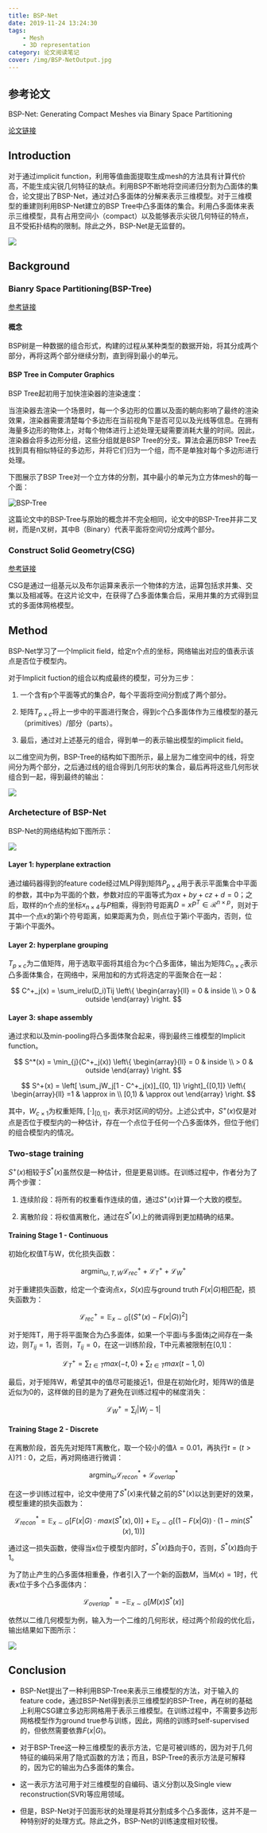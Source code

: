 ```yaml
---
title: BSP-Net
date: 2019-11-24 13:24:30
tags:
    - Mesh
    - 3D representation
category: 论文阅读笔记
cover: /img/BSP-NetOutput.jpg
---
```


## 参考论文

BSP-Net: Generating Compact Meshes via Binary Space Partitioning

[论文链接](https://arxiv.org/pdf/1911.06971.pdf)

## Introduction

对于通过implicit function，利用等值曲面提取生成mesh的方法具有计算代价高，不能生成尖锐几何特征的缺点。利用BSP不断地将空间递归分割为凸面体的集合，论文提出了BSP-Net，通过对凸多面体的分解来表示三维模型。对于三维模型的重建则利用BSP-Net建立的BSP Tree中凸多面体的集合。利用凸多面体来表示三维模型，具有占用空间小（compact）以及能够表示尖锐几何特征的特点，且不受拓扑结构的限制。除此之外，BSP-Net是无监督的。

![](/img/BSP-NetOutput.jpg)

<!--more-->

## Background 

### Bianry Space Partitioning(BSP-Tree)

[参考链接](https://physicsforanimators.com/what-is-a-bsp-tree/)

#### 概念

BSP树是一种数据的组合形式，构建的过程从某种类型的数据开始，将其分成两个部分，再将这两个部分继续分割，直到得到最小的单元。

#### BSP Tree in Computer Graphics

BSP Tree起初用于加快渲染器的渲染速度：

当渲染器去渲染一个场景时，每一个多边形的位置以及面的朝向影响了最终的渲染效果，渲染器需要清楚每个多边形在当前视角下是否可见以及光线等信息。在拥有海量多边形的物体上，对每个物体进行上述处理无疑需要消耗大量的时间。因此，渲染器会将多边形分组，这些分组就是BSP Tree的分支。算法会遍历BSP Tree去找到具有相似特征的多边形，并将它们归为一个组，而不是单独对每个多边形进行处理。

下图展示了BSP Tree对一个立方体的分割，其中最小的单元为立方体mesh的每一个面：

![BSP-Tree](/img/BSP-Tree.jpg)

这篇论文中的BSP-Tree与原始的概念并不完全相同，论文中的BSP-Tree并非二叉树，而是n叉树，其中B（Binary）代表平面将空间切分成两个部分。

### Construct Solid Geometry(CSG)

[参考链接](https://pages.mtu.edu/~shene/COURSES/cs3621/NOTES/model/csg.html)

CSG是通过一组基元以及布尔运算来表示一个物体的方法，运算包括求并集、交集以及相减等。在这片论文中，在获得了凸多面体集合后，采用并集的方式得到显式的多面体网格模型。

## Method

BSP-Net学习了一个Implicit field，给定n个点的坐标，网络输出对应的值表示该点是否位于模型内。

对于Implicit fuction的组合以构成最终的模型，可分为三步：

1. 一个含有p个平面等式的集合*P*，每个平面将空间分割成了两个部分。

2. 矩阵$T_{p \times c}$将上一步中的平面进行聚合，得到c个凸多面体作为三维模型的基元（primitives）/部分（parts）。

3. 最后，通过对上述基元的组合，得到单一的表示输出模型的implicit field。

以二维空间为例，BSP-Tree的结构如下图所示，最上层为二维空间中的线，将空间分为两个部分，之后通过线的组合得到几何形状的集合，最后再将这些几何形状组合到一起，得到最终的输出：

![](/img/BSP-Tree-neural.jpg)

### Archetecture of BSP-Net

BSP-Net的网络结构如下图所示：

![](/img/BSP-Net.jpg)

#### Layer 1: hyperplane extraction

通过编码器得到的feature code经过MLP得到矩阵$P_{p \times 4}$用于表示平面集合中平面的参数，其中p为平面的个数，参数对应的平面等式为$ax + by + cz + d = 0$；之后，取样的n个点的坐标$x_{n \times 4}$与$P$相乘，得到符号距离$D = xP^T \in \mathcal{R}^{n \times p}$，则对于其中一个点x的第i个符号距离，如果距离为负，则点位于第i个平面内，否则，位于第i个平面外。

#### Layer 2: hyperplane grouping

$T_{p \times c}$为二值矩阵，用于选取平面将其组合为c个凸多面体，输出为矩阵$C_{n \times c}$表示凸多面体集合，在网络中，采用加和的方式将选定的平面聚合在一起：

$$
C^+_j(x) = \sum_irelu(D_i)Tij
\left\{
  \begin{array}{ll}
    = 0 & inside \\
    > 0 & outside
  \end{array}
\right.
$$

#### Layer 3: shape assembly

通过求和以及min-pooling将凸多面体聚合起来，得到最终三维模型的Implicit function。

$$
S^*(x) = \min_{j}(C^+_j(x))
\left\{
  \begin{array}{ll}
    = 0 & inside \\
    > 0 & outside
  \end{array}
\right.
$$

$$
S^+(x) = \left[ \sum_jW_j[1 - C^+_j(x)]_{[0, 1]} \right]_{[0,1]}
\left\{
  \begin{array}{ll}
    =1 & \approx in \\
    [0,1) & \approx out
  \end{array}
\right.
$$

其中，$W_{c \times 1}$为权重矩阵, $[\cdot]_{[0,1]}$，表示对区间的切分。上述公式中，$S^+(x)$仅是对点是否位于模型内的一种估计，存在一个点位于任何一个凸多面体外，但位于他们的组合模型内的情况。

### Two-stage training

$S^+(x)$相较于$S^*(x)$虽然仅是一种估计，但是更易训练。在训练过程中，作者分为了两个步骤：

1. 连续阶段：将所有的权重看作连续的值，通过$S^+(x)$计算一个大致的模型。

2. 离散阶段：将权值离散化，通过在$S^*(x)$上的微调得到更加精确的结果。

#### Training Stage 1 - Continuous

初始化权值T与W，优化损失函数：

$$
\mathop{\arg\min}_{\omega, T, W} \mathcal{L}^+_{rec} + \mathcal{L}^+_{T} + \mathcal{L}^+_{W}
$$

对于重建损失函数，给定一个查询点x，$S(x)$应与ground truth $F(x|G)$相匹配，损失函数为：

$$
\mathcal{L}^+_{rec} = \mathbb{E}_{x \sim G}\left[ (S^+(x) - F(x|G))^2 \right]
$$

对于矩阵T，用于将平面聚合为凸多面体，如果一个平面i与多面体j之间存在一条边，则$T_{ij}=1$，否则，$T_{ij}=0$，在这一训练阶段，T中元素被限制在[0,1]：

$$
\mathcal{L}^+_T = \sum_{t \in T}max(-t, 0) + \sum_{t \in T}max(t-1, 0)
$$

最后，对于矩阵W，希望其中的值尽可能接近1，但是在初始化时，矩阵W的值是近似为0的，这样做的目的是为了避免在训练过程中的梯度消失：

$$
\mathcal{L}^+_W = \sum_{j}|W_j - 1|
$$

#### Training Stage 2 - Discrete

在离散阶段，首先先对矩阵T离散化，取一个较小的值$\lambda = 0.01$，再执行$t = (t > \lambda)?1:0$，之后，再对网络进行微调：

$$
\mathop{\arg\min}_{\omega} \mathcal{L}^*_{recon} + \mathcal{L}^*_{overlap}
$$

在这一步训练过程中，论文中使用了$S^*(x)$来代替之前的$S^+(x)$以达到更好的效果，模型重建的损失函数为：

$$
\mathcal{L}^*_{recon} = \mathbb{E}_{x \sim G}[F(x|G) \cdot max(S^*(x), 0)] + \mathbb{E}_{x \sim G}[(1-F(x|G))\cdot(1-min(S^*(x),1))]
$$

通过这一损失函数，使得当x位于模型内部时，$S^*(x)$趋向于0，否则，$S^*(x)$趋向于1。

为了防止产生的凸多面体相重叠，作者引入了一个新的函数$M$，当$M(x)=1$时，代表x位于多个凸多面体内：

$$
\mathcal{L}^*_{overlap} = -\mathbb{E}_{x \sim G}[M(x)S^*(x)]
$$

依然以二维几何模型为例，输入为一个二维的几何形状，经过两个阶段的优化后，输出结果如下图所示：

![](/img/BSP-NetTrain.jpg)

## Conclusion

* BSP-Net提出了一种利用BSP-Tree来表示三维模型的方法，对于输入的feature code，通过BSP-Net得到表示三维模型的BSP-Tree，再在树的基础上利用CSG建立多边形网格用于表示三维模型。在训练过程中，不需要多边形网格模型作为ground true参与训练，因此，网络的训练时self-supervised的，但依然需要依靠$F(x|G)$。

* 对于BSP-Tree这一种三维模型的表示方法，它是可被训练的，因为对于几何特征的编码采用了隐式函数的方法；而且，BSP-Tree的表示方法是可解释的，因为它的输出为凸多面体的集合。

* 这一表示方法可用于对三维模型的自编码、语义分割以及Single view reconstruction(SVR)等应用领域。

* 但是，BSP-Net对于凹面形状的处理是将其分割成多个凸多面体，这并不是一种特别好的处理方式。除此之外，BSP-Net的训练速度相对较慢。